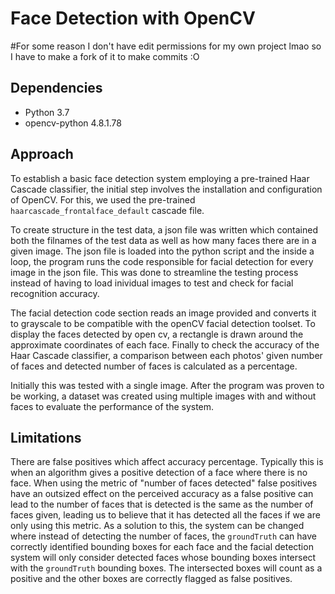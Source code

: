 # Face Detection with OpenCV
#For some reason I don't have edit permissions for my own project lmao so I have to make a fork of it to make commits :O
## Dependencies
- Python 3.7
- opencv-python 4.8.1.78

## Approach

To establish a basic face detection system employing a pre-trained Haar Cascade classifier, the initial step involves the installation and configuration of OpenCV. For this, we used the pre-trained `haarcascade_frontalface_default` cascade file.

To create structure in the test data, a json file was written which contained both the filnames of the test data as well as how many faces there are in a given image. The json file is loaded into the python script and the inside a loop, the program runs the code responsible for facial detection for every image in the json file. This was done to streamline the testing process instead of having to load inividual images to test and check for facial recognition accuracy.

The facial detection code section reads an image provided and converts it to grayscale to be compatible with the openCV facial detection toolset. To display the faces detected by open cv, a rectangle is drawn around the approximate coordinates of each face. Finally to check the accuracy of the Haar Cascade classifier, a comparison between each photos' given number of faces and detected number of faces is calculated as a percentage. 

Initially this was tested with a single image. After the program was proven to be working, a dataset was created using multiple images with and without faces to evaluate the performance of the system.

## Limitations

There are false positives which affect accuracy percentage. Typically this is when an algorithm gives a positive detection of a face where there is no face. When using the metric of "number of faces detected" false positives have an outsized effect on the perceived accuracy as a false positive can lead to the number of faces that is detected is the same as the number of faces given, leading us to believe that it has detected all the faces if we are only using this metric. As a solution to this, the system can be changed where instead of detecting the number of faces, the `groundTruth` can have correctly identified bounding boxes for each face and the facial detection system will only consider detected faces whose bounding boxes intersect with the `groundTruth` bounding boxes. The intersected boxes will count as a positive and the other boxes are correctly flagged as false positives.

